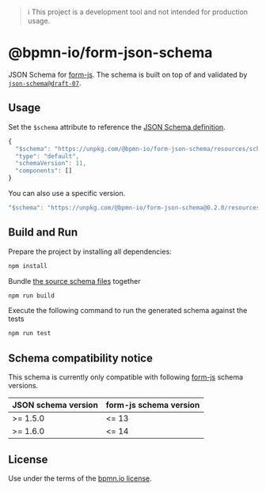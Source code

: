 > ℹ️ This project is a development tool and not intended for production usage.

# @bpmn-io/form-json-schema

JSON Schema for [form-js](https://github.com/bpmn-io/form-js). The schema is built on top of and validated by [`json-schema@draft-07`](https://json-schema.org/draft-07/json-schema-release-notes.html).


## Usage

Set the `$schema` attribute to reference the [JSON Schema definition](./resources/schema.json).

```js
{
  "$schema": "https://unpkg.com/@bpmn-io/form-json-schema/resources/schema.json",
  "type": "default",
  "schemaVersion": 11,
  "components": []
}
```

You can also use a specific version.

```js
"$schema": "https://unpkg.com/@bpmn-io/form-json-schema@0.2.0/resources/schema.json"
```

## Build and Run

Prepare the project by installing all dependencies:

```sh
npm install
```

Bundle [the source schema files](./src) together

```sh
npm run build
```

Execute the following command to run the generated schema against the tests

```sh
npm run test
```

## Schema compatibility notice

This schema is currently only compatible with following [form-js](https://github.com/bpmn-io/form-js) schema versions.

| JSON schema version | form-js schema version |
|---|---|
| >= 1.5.0  | <= 13 |
| >= 1.6.0  | <= 14 |

## License

Use under the terms of the [bpmn.io license](http://bpmn.io/license).
